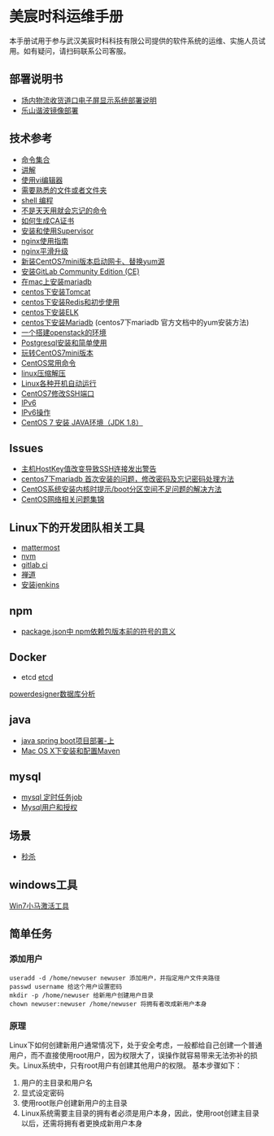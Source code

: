 # 美宸时科运维手册 

本手册试用于参与武汉美宸时科科技有限公司提供的软件系统的运维、实施人员试用。如有疑问，请扫码联系公司客服。

## 部署说明书
* [场内物流收货道口电子屏显示系统部署说明](./deploy/dock.md)
* [乐山谐波镜像部署](./deploy/leshan.md)

## 技术参考
* [命令集合](./command.md)  
* [讲解](./explication.md)  
* [使用vi编辑器](./vicommand.md)  
* [需要熟悉的文件或者文件夹](folderinlinux.md)  
* [shell 编程](./shell.md)  
* [不是天天用就会忘记的命令](./usuallyforget.md)
* [如何生成CA证书](./cert/ca.md)
* [安装和使用Supervisor](./supervisor.md)
* [nginx使用指南](./nginx/nginx.md)
* [nginx平滑升级](./nginx/nginx-update.md)
* [新装CentOS7mini版本启动网卡、替换yum源](./centos7pure.md)  
* [安装GitLab Community Edition (CE)](./gitlab.md)  
* [在mac上安装mariadb](./task/install-mariadb-in-mac.md)  
* [centos下安装Tomcat](java/tomcat.md)  
* [centos下安装Redis和初步使用](redis/installredis.md)  
* [centos下安装ELK](elk/installelk.md)  
* [centos下安装Mariadb](mysql/aboutinstall.md) (centos7下mariadb 官方文档中的yum安装方法)
* [一个搭建openstack的环境](openstack/first.md)
* [Postgresql安装和简单使用](postgresql/psqlsetupandsimpleuse.md)
* [玩转CentOS7mini版本](./centos7pure.md)
* [CentOS常用命令](./command.md)
* [linux压缩解压](./zip.md)
* [Linux各种开机自动运行](linux/linux_on_start.md)
* [CentOS7修改SSH端口](linux/ssh_port.md)
* [IPv6](ipv6/ipv6dns.md)
* [IPv6操作](ipv6/ipv6opt.md)
* [CentOS 7 安装 JAVA环境（JDK 1.8）](./java/java-setup-on-centos.md)

## Issues  
* [主机HostKey值改变导致SSH连接发出警告](./issues/SPOOFINGDetected)  
* [centos7下mariadb 首次安装的问题，修改密码及忘记密码处理方法](mysql/aboutinstall.md)
* [CentOS系统安装内核时提示/boot分区空间不足问题的解决方法](linux/bootsizenotenough.md)  
* [CentOS网络相关问题集锦](./network/networkissue.md)

## Linux下的开发团队相关工具  
* [mattermost](tools/mattermost.md)  
* [nvm](nodejs/nvm.md)  
* [gitlab ci](gitlab/ci.md)
* [禅道](./zentao/transfer.md)
* [安装jenkins](./jenkins/install.md)

## npm
* [package.json中 npm依赖包版本前的符号的意义](./npm/preversionsymbolfornpm.md)

## Docker
* etcd
    [etcd](./etcd/etcd-index.md)

[powerdesigner数据库分析](./powerdesigner/powerdesigner-db.md)

## java
* [java spring boot项目部署-上](./java/springboot-deploy.md)
* [Mac OS X下安装和配置Maven](./java/maven-config.md)

## mysql
* [mysql 定时任务job](./mysql/mysqljob.md)
* [Mysql用户和授权](./mysql/user_and_privilege.md)

## 场景
* [秒杀](./case_architecture/second-quick-buy.md)

## windows工具

[Win7小马激活工具](http://xz.fengcv.cn/soft/214389.html?wordId=313484894049)

## 简单任务
### 添加用户
    useradd -d /home/newuser newuser 添加用户，并指定用户文件夹路径  
    passwd username 给这个用户设置密码  
    mkdir -p /home/newuser 给新用户创建用户目录  
    chown newuser:newuser /home/newuser 将拥有者改成新用户本身  

### 原理

Linux下如何创建新用户通常情况下，处于安全考虑，一般都给自己创建一个普通用户，而不直接使用root用户，因为权限大了，误操作就容易带来无法弥补的损失。Linux系统中，只有root用户有创建其他用户的权限。
基本步骤如下：  
1. 用户的主目录和用户名  
2. 显式设定密码  
3. 使用root账户创建新用户的主目录
4. Linux系统需要主目录的拥有者必须是用户本身，因此，使用root创建主目录以后，还需将拥有者更换成新用户本身  


